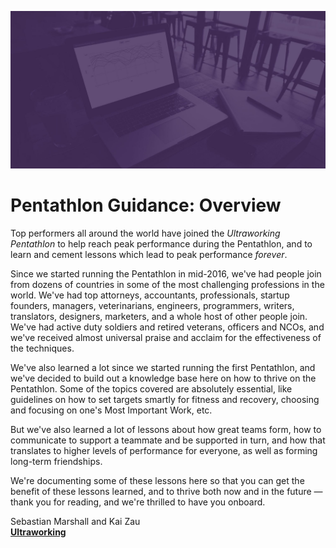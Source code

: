 ![](/assets/mockup2.jpg)

# Pentathlon Guidance: Overview

Top performers all around the world have joined the _Ultraworking Pentathlon_ to help reach peak performance during the Pentathlon, and to learn and cement lessons which lead to peak performance _forever_.

Since we started running the Pentathlon in mid-2016, we've had people join from dozens of countries in some of the most challenging professions in the world. We've had top attorneys, accountants, professionals, startup founders, managers, veterinarians, engineers, programmers, writers, translators, designers, marketers, and a whole host of other people join. We've had active duty soldiers and retired veterans, officers and NCOs, and we've received almost universal praise and acclaim for the effectiveness of the techniques.

We've also learned a lot since we started running the first Pentathlon, and we've decided to build out a knowledge base here on how to thrive on the Pentathlon. Some of the topics covered are absolutely essential, like guidelines on how to set targets smartly for fitness and recovery, choosing and focusing on one's Most Important Work, etc.

But we've also learned a lot of lessons about how great teams form, how to communicate to support a teammate and be supported in turn, and how that translates to higher levels of performance for everyone, as well as forming long-term friendships.

We're documenting some of these lessons here so that you can get the benefit of these lessons learned, and to thrive both now and in the future — thank you for reading, and we're thrilled to have you onboard.

Sebastian Marshall and Kai Zau  
[**Ultraworking**](https://www.ultraworking.com/pentathlon/)

